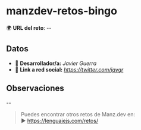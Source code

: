 # manzdev-retos-bingo

🌍 **URL del reto**: *--*

## Datos

- 🦄 **Desarrollador/a:** *Javier Guerra*
- 🐇 **Link a red social:** *https://twitter.com/javgr*

## Observaciones

*--*

> Puedes encontrar otros retos de Manz.dev en: <br>▶ https://lenguajejs.com/retos/
